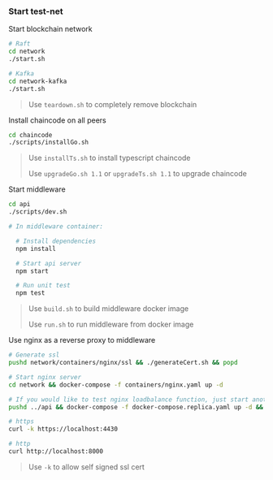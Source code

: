 ### Start test-net

Start blockchain network
```sh
# Raft
cd network
./start.sh

# Kafka
cd network-kafka
./start.sh
```
> Use `teardown.sh` to completely remove blockchain

Install chaincode on all peers
```sh
cd chaincode
./scripts/installGo.sh
```
> Use `installTs.sh` to install typescript chaincode
>
> Use `upgradeGo.sh 1.1` or `upgradeTs.sh 1.1` to upgrade chaincode

Start middleware
```sh
cd api
./scripts/dev.sh

# In middleware container:

  # Install dependencies
  npm install

  # Start api server
  npm start

  # Run unit test
  npm test
```
>Use `build.sh` to build middleware docker image
>
>Use `run.sh` to run middleware from docker image

Use nginx as a reverse proxy to middleware
```sh
# Generate ssl
pushd network/containers/nginx/ssl && ./generateCert.sh && popd

# Start nginx server
cd network && docker-compose -f containers/nginx.yaml up -d

# If you would like to test nginx loadbalance function, just start another middleware.
pushd ../api && docker-compose -f docker-compose.replica.yaml up -d && popd

# https
curl -k https://localhost:4430

# http
curl http://localhost:8000
```
>Use `-k` to allow self signed ssl cert
